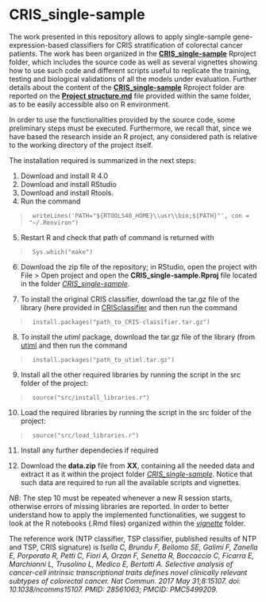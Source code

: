 # CRIS_single-sample

The work presented in this repository allows to apply single-sample gene-expression-based classifiers for CRIS stratification of colorectal cancer patients. The work has been organized in the [**CRIS_single-sample**](https://github.com/DEIB-GECO/CRIS_single-sample/CRIS_single-sample) Rproject folder, which includes the source code as well as several vignettes showing how to use such code and different scripts useful to replicate the training, testing and biological validations of all the models under evaluation. Further details about the content of the [**CRIS_single-sample**](https://github.com/DEIB-GECO/CRIS_single-sample/CRIS_single-sample) Rproject folder are reported on the [**Project structure.md**](https://github.com/DEIB-GECO/CRIS_single-sample/CRIS_single-sample/Project_structure.md) file provided within the same folder, as to be easily accessible also on R environment.

In order to use the functionalities provided by the source code, some preliminary steps must be executed. Furthermore, we recall that, since we have based the research inside an R project, any considered path is relative to the working directory of the project itself. 

The installation required is summarized in the next steps:

1. Download and install R 4.0
2. Download and install RStudio
3. Download and install Rtools.
4. Run the command
	        
  > <code>    writeLines('PATH="${RTOOLS40_HOME}\\usr\\bin;${PATH}"', con = "~/.Renviron") </code>

5. Restart R and check that path of command is returned with
  
  > <code>    Sys.which("make") </code>

6. Download the zip file of the repository; in RStudio, open the project with File > Open project and open the **CRIS_single-sample.Rproj** file located in the folder [*CRIS_single-sample*](https://github.com/DEIB-GECO/CRIS_single-sample/CRIS_single-sample).

7. To install the original CRIS classifier, download the tar.gz file of the library (here provided in [CRISclassifier](https://github.com/DEIB-GECO/CRIS_single-sample/blob/main/CRISclassifier_1.0.0.tar.gz) and then run the command

  > <code>	install.packages("path_to_CRIS-classifier.tar.gz") </code>
  
8. To install the *utiml* package, download the tar.gz file of the library (from [utiml](https://cran.r-project.org/src/contrib/Archive/utiml/utiml_0.1.6.tar.gz) and then run the command

  > <code>	install.packages("path_to_utiml.tar.gz") </code>

9. Install all the other required libraries by running the script in the src folder of the project:

  > <code>	source("src/install_libraries.r") </code>
  
10. Load the required libraries by running the script in the src folder of the project:

  > <code>    source("src/load_libraries.r") </code>

11. Install any further dependecies if required 

12. Download the **data.zip** file from **XX**, containing all the needed data and extract it as it within the project folder [*CRIS_single-sample*](https://github.com/DEIB-GECO/CRIS_single-sample/CRIS_single-sample). Notice that such data are required to run all the available scripts and vignettes. 

*NB*: The step 10 must be repeated whenever a new R session starts, otherwise errors of missing libraries are reported. In order to better understand how to apply the implemented functionalities, we suggest to look at the R notebooks (.Rmd files) organized within the [*vignette*](https://github.com/DEIB-GECO/CRIS_single-sample/CRIS_single-sample/vignette) folder.

The reference work (NTP classifier, TSP classifier, published results of NTP and TSP, CRIS signature) is *Isella C, Brundu F, Bellomo SE, Galimi F, Zanella E, Porporato R, Petti C, Fiori A, Orzan F, Senetta R, Boccaccio C, Ficarra E, Marchionni L, Trusolino L, Medico E, Bertotti A. Selective analysis of cancer-cell intrinsic transcriptional traits defines novel clinically relevant subtypes of colorectal cancer. Nat Commun. 2017 May 31;8:15107. doi: 10.1038/ncomms15107. PMID: 28561063; PMCID: PMC5499209.*
